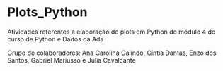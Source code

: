 # Plots_Python
Atividades referentes a elaboração de plots em Python do módulo 4 do curso de Python e Dados da Ada

Grupo de colaboradores: Ana Carolina Galindo, Cíntia Dantas, Enzo dos Santos, Gabriel Mariusso e Júlia Cavalcante

